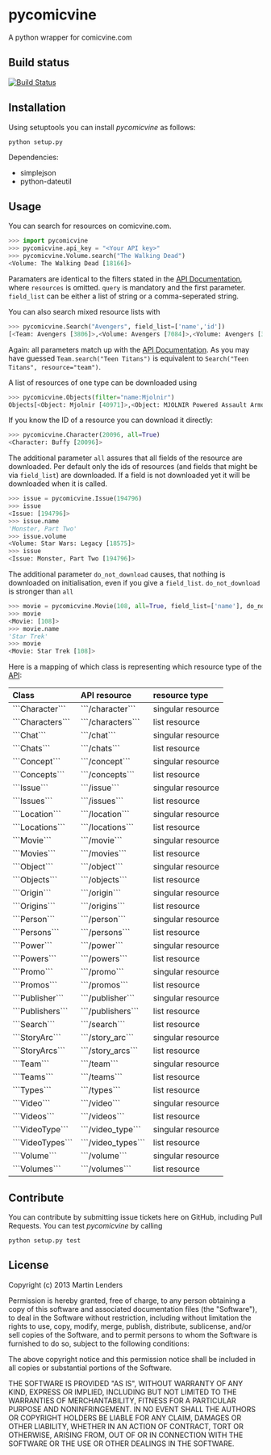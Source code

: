 # pycomicvine
A python wrapper for comicvine.com

## Build status
[![Build Status](https://travis-ci.org/authmillenon/pycomicvine.png?branch=master)](https://travis-ci.org/authmillenon/pycomicvine)

## Installation
Using setuptools you can install *pycomicvine* as follows:

    python setup.py

Dependencies:

 * simplejson
 * python-dateutil

## Usage
You can search for resources on comicvine.com.

```python
>>> import pycomicvine
>>> pycomicvine.api_key = "<Your API key>"
>>> pycomicvine.Volume.search("The Walking Dead")
<Volume: The Walking Dead [18166]>
```


Paramaters are identical to the filters stated in the 
[API Documentation](https://www.comicvine.com/api/documentation#toc-0-26),
where ```resources``` is omitted. ```query``` is mandatory and the 
first parameter. ```field_list``` can be either a list of string or
a comma-seperated string.

You can also search mixed resource lists with

```python
>>> pycomicvine.Search("Avengers", field_list=['name','id'])
[<Team: Avengers [3806]>,<Volume: Avengers [7084]>,<Volume: Avengers [33227]>]
```

Again: all parameters match up with the 
[API Documentation](https://www.comicvine.com/api/documentation#toc-0-26). 
As you may have guessed ```Team.search("Teen Titans")``` is equivalent
to ```Search("Teen Titans", resource="team")```.

A list of resources of one type can be downloaded using 

```python
>>> pycomicvine.Objects(filter="name:Mjolnir")
Objects[<Object: Mjolnir [40971]>,<Object: MJOLNIR Powered Assault Armor [56824]>]
```

If you know the ID of a resource you can download it directly:

```python
>>> pycomicvine.Character(20096, all=True)
<Character: Buffy [20096]>
```

The additional parameter ```all``` assures that all fields of the
resource are downloaded. Per default only the ids of resources (and 
fields that might be via ```field_list```) are downloaded. If a field
is not downloaded yet it will be downloaded when it is called.

```python
>>> issue = pycomicvine.Issue(194796)
>>> issue
<Issue: [194796]>
>>> issue.name
'Monster, Part Two'
>>> issue.volume
<Volume: Star Wars: Legacy [18575]>
>>> issue
<Issue: Monster, Part Two [194796]>
```

The additional parameter ```do_not_download``` causes, that nothing is
downloaded on initialisation, even if you give a ```field_list```.
```do_not_download``` is stronger than ```all```

```python
>>> movie = pycomicvine.Movie(108, all=True, field_list=['name'], do_not_download=True)
>>> movie
<Movie: [108]>
>>> movie.name
'Star Trek'
>>> movie
<Movie: Star Trek [108]>
```

Here is a mapping of which class is representing which resource type of 
the [API](https://www.comicvine.com/api/documentation#toc-0-3):

<table>
<thead>
<tr class="header">
<th align="left">Class</th>
<th align="left">API resource</th>
<th align="left">resource type</th>
</tr>
</thead>
<tbody>
<tr class="odd">
<td align="left">```Character```</td>
<td align="left">```/character```</td>
<td align="left">singular resource</td>
</tr>
<tr class="even">
<td align="left">```Characters```</td>
<td align="left">```/characters```</td>
<td align="left">list resource</td>
</tr>
<tr class="odd">
<td align="left">```Chat```</td>
<td align="left">```/chat```</td>
<td align="left">singular resource</td>
</tr>
<tr class="even">
<td align="left">```Chats```</td>
<td align="left">```/chats```</td>
<td align="left">list resource</td>
</tr>
<tr class="odd">
<td align="left">```Concept```</td>
<td align="left">```/concept```</td>
<td align="left">singular resource</td>
</tr>
<tr class="even">
<td align="left">```Concepts```</td>
<td align="left">```/concepts```</td>
<td align="left">list resource</td>
</tr>
<tr class="odd">
<td align="left">```Issue```</td>
<td align="left">```/issue```</td>
<td align="left">singular resource</td>
</tr>
<tr class="even">
<td align="left">```Issues```</td>
<td align="left">```/issues```</td>
<td align="left">list resource</td>
</tr>
<tr class="odd">
<td align="left">```Location```</td>
<td align="left">```/location```</td>
<td align="left">singular resource</td>
</tr>
<tr class="even">
<td align="left">```Locations```</td>
<td align="left">```/locations```</td>
<td align="left">list resource</td>
</tr>
<tr class="odd">
<td align="left">```Movie```</td>
<td align="left">```/movie```</td>
<td align="left">singular resource</td>
</tr>
<tr class="even">
<td align="left">```Movies```</td>
<td align="left">```/movies```</td>
<td align="left">list resource</td>
</tr>
<tr class="odd">
<td align="left">```Object```</td>
<td align="left">```/object```</td>
<td align="left">singular resource</td>
</tr>
<tr class="even">
<td align="left">```Objects```</td>
<td align="left">```/objects```</td>
<td align="left">list resource</td>
</tr>
<tr class="odd">
<td align="left">```Origin```</td>
<td align="left">```/origin```</td>
<td align="left">singular resource</td>
</tr>
<tr class="even">
<td align="left">```Origins```</td>
<td align="left">```/origins```</td>
<td align="left">list resource</td>
</tr>
<tr class="odd">
<td align="left">```Person```</td>
<td align="left">```/person```</td>
<td align="left">singular resource</td>
</tr>
<tr class="even">
<td align="left">```Persons```</td>
<td align="left">```/persons```</td>
<td align="left">list resource</td>
</tr>
<tr class="odd">
<td align="left">```Power```</td>
<td align="left">```/power```</td>
<td align="left">singular resource</td>
</tr>
<tr class="even">
<td align="left">```Powers```</td>
<td align="left">```/powers```</td>
<td align="left">list resource</td>
</tr>
<tr class="odd">
<td align="left">```Promo```</td>
<td align="left">```/promo```</td>
<td align="left">singular resource</td>
</tr>
<tr class="even">
<td align="left">```Promos```</td>
<td align="left">```/promos```</td>
<td align="left">list resource</td>
</tr>
<tr class="odd">
<td align="left">```Publisher```</td>
<td align="left">```/publisher```</td>
<td align="left">singular resource</td>
</tr>
<tr class="even">
<td align="left">```Publishers```</td>
<td align="left">```/publishers```</td>
<td align="left">list resource</td>
</tr>
<tr class="odd">
<td align="left">```Search```</td>
<td align="left">```/search```</td>
<td align="left">list resource</td>
</tr>
<tr class="even">
<td align="left">```StoryArc```</td>
<td align="left">```/story_arc```</td>
<td align="left">singular resource</td>
</tr>
<tr class="odd">
<td align="left">```StoryArcs```</td>
<td align="left">```/story_arcs```</td>
<td align="left">list resource</td>
</tr>
<tr class="even">
<td align="left">```Team```</td>
<td align="left">```/team```</td>
<td align="left">singular resource</td>
</tr>
<tr class="odd">
<td align="left">```Teams```</td>
<td align="left">```/teams```</td>
<td align="left">list resource</td>
</tr>
<tr class="even">
<td align="left">```Types```</td>
<td align="left">```/types```</td>
<td align="left">list resource</td>
</tr>
<tr class="odd">
<td align="left">```Video```</td>
<td align="left">```/video```</td>
<td align="left">singular resource</td>
</tr>
<tr class="even">
<td align="left">```Videos```</td>
<td align="left">```/videos```</td>
<td align="left">list resource</td>
</tr>
<tr class="odd">
<td align="left">```VideoType```</td>
<td align="left">```/video_type```</td>
<td align="left">singular resource</td>
</tr>
<tr class="even">
<td align="left">```VideoTypes```</td>
<td align="left">```/video_types```</td>
<td align="left">list resource</td>
</tr>
<tr class="odd">
<td align="left">```Volume```</td>
<td align="left">```/volume```</td>
<td align="left">singular resource</td>
</tr>
<tr class="even">
<td align="left">```Volumes```</td>
<td align="left">```/volumes```</td>
<td align="left">list resource</td>
</tr>
</tbody>
</table>

## Contribute
You can contribute by submitting issue tickets here on GitHub, 
including Pull Requests. You can test *pycomicvine* by calling

    python setup.py test

## License
Copyright (c) 2013 Martin Lenders

Permission is hereby granted, free of charge, to any person obtaining 
a copy of this software and associated documentation files (the 
"Software"), to deal in the Software without restriction, including 
without limitation the rights to use, copy, modify, merge, publish, 
distribute, sublicense, and/or sell copies of the Software, and to 
permit persons to whom the Software is furnished to do so, subject to 
the following conditions:

The above copyright notice and this permission notice shall be 
included in all copies or substantial portions of the Software.

THE SOFTWARE IS PROVIDED "AS IS", WITHOUT WARRANTY OF ANY KIND, 
EXPRESS OR IMPLIED, INCLUDING BUT NOT LIMITED TO THE WARRANTIES OF 
MERCHANTABILITY, FITNESS FOR A PARTICULAR PURPOSE AND 
NONINFRINGEMENT. IN NO EVENT SHALL THE AUTHORS OR COPYRIGHT HOLDERS 
BE LIABLE FOR ANY CLAIM, DAMAGES OR OTHER LIABILITY, WHETHER IN AN 
ACTION OF CONTRACT, TORT OR OTHERWISE, ARISING FROM, OUT OF OR IN 
CONNECTION WITH THE SOFTWARE OR THE USE OR OTHER DEALINGS IN THE 
SOFTWARE.
